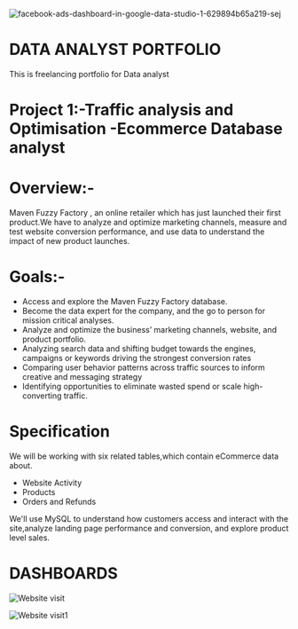 ![facebook-ads-dashboard-in-google-data-studio-1-629894b65a219-sej](https://user-images.githubusercontent.com/18356151/195185029-bc1653cf-13f5-47da-b03a-d7f2532dd3da.png)
# DATA ANALYST PORTFOLIO
This is freelancing portfolio for Data analyst
# Project 1:-Traffic analysis and Optimisation -Ecommerce Database analyst

# Overview:-

Maven Fuzzy Factory , an online retailer which has just launched their first product.We have to analyze and optimize marketing channels, measure and test website conversion performance, and use data to understand the impact of new product launches.

# Goals:-

*	Access and explore the Maven Fuzzy Factory database.
*	Become the data expert for the company, and the go to person for mission critical analyses.
* Analyze and optimize the business’ marketing channels, website, and product portfolio.
*	Analyzing search data and shifting budget towards the engines, campaigns or keywords driving the strongest conversion rates
*	Comparing user behavior patterns across traffic sources to inform creative and messaging strategy
*	Identifying opportunities to eliminate wasted spend or scale high-converting traffic.

# Specification
We will be working with six related tables,which contain eCommerce data about.
* Website Activity
* Products
* Orders and Refunds

We'll use MySQL to understand how customers access and interact with the site,analyze landing page performance and conversion, and explore product level sales.

# DASHBOARDS
![Website visit](https://user-images.githubusercontent.com/18356151/195187605-882b9e99-88fe-4611-99a2-bf7f9451bacd.JPG)


![Website visit1](https://user-images.githubusercontent.com/18356151/195187618-0fc945d3-fc71-4d33-91aa-73d8ddc1d40f.JPG)
